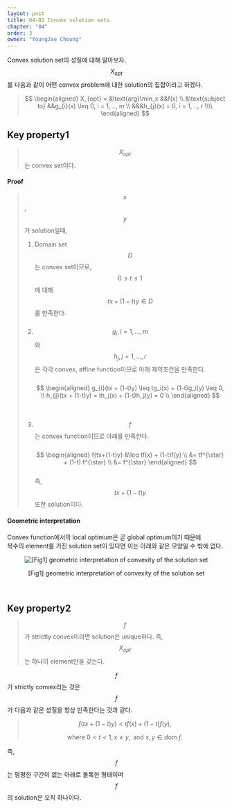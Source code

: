 ```yaml
---
layout: post
title: 04-02 Convex solution sets
chapter: "04"
order: 3
owner: "YoungJae Choung"
---
```

Convex solution set의 성질에 대해 알아보자. <br>
$$X_{opt}$$를 다음과 같이 어떤 convex problem에 대한 solution의 집합이라고 하겠다.

>$$
\begin{aligned}
X_{opt} = 
&\text{arg}\min_x &&f(x) \\
&\text{subject to} &&g_{i}(x) \leq 0, i = 1, .., m \\
&&&h_{j}(x) = 0, i = 1, .., r  \\\\
\end{aligned}
$$

## Key property1
>$$X_{opt}$$는 convex set이다. 

#### Proof
>$$x$$, $$y$$가 solution일때,
>1. Domain set $$D$$는 convex set이므로, <br>$$0 \le t \le 1$$에 대해 $$tx+ (1-t)y \in D$$를 만족한다.<br><br>
>2. $$g_i, i=1,\dotsc,m$$와 $$h_j, j=1, \dotsc,r$$은 각각 convex, affine function이므로 아래 제약조건을 만족한다. <br><br>
    $$
    \begin{aligned}
       g_{i}(tx + (1-t)y) \leq tg_i(x) + (1-t)g_i(y) \leq 0, \\
       h_{j}(tx + (1-t)y) = th_j(x) + (1-t)h_j(y) = 0 \\
    \end{aligned}
    $$<br><br>
>3. $$f$$는 convex function이므로 아래를 만족한다. <br><br>
    $$
    \begin{aligned}
      f(tx+(1-t)y) &\leq tf(x) + (1-t)f(y) \\ 
      &= tf^{\star} + (1-t) f^{\star} \\ 
      &= f^{\star}
    \end{aligned}
    $$ <br>
    즉, $$tx + (1-t)y$$ 또한 solution이다.

#### Geometric interpretation
Convex function에서의 local optimum은 곧 global optimum이기 때문에 <br>
복수의 element를 가진 solution set이 있다면 이는 아래와 같은 모양일 수 밖에 없다.<br>

<figure class="image" style="align: center;">
<p align="center">
  <img src="https://wikidocs.net/images/page/18263/multiple-optima.png" alt="[Fig1] geometric interpretation of convexity of the solution set">
  <figcaption style="text-align: center;">[Fig1] geometric interpretation of convexity of the solution set</figcaption>
</p>
</figure>
<br>

## Key property2
>$$f$$가 strictly convex이라면 solution은 unique하다. 즉, $$X_{opt}$$는 하나의 element만을 갖는다.

$$f$$가 strictly convex라는 것은 $$f$$가 다음과 같은 성질을 항상 만족한다는 것과 같다.<br>
>$$f(tx + (1-t)y) < tf(x) + (1-t)f(y), $$
>
>$$\text{where } 0 < t < 1, x \neq y, \text{ and } x, y \in \text{dom } f.$$

즉, $$f$$는 평평한 구간이 없는 아래로 볼록한 형태이며 $$f$$의 solution은 오직 하나이다.
